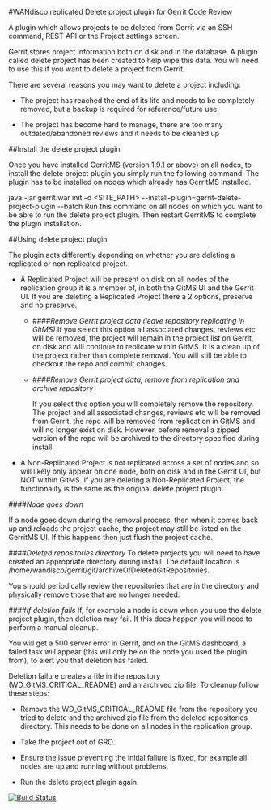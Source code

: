 #WANdisco replicated Delete project plugin for Gerrit Code Review

A plugin which allows projects to be deleted from Gerrit via an SSH command,
REST API or the Project settings screen.

Gerrit stores project information both on disk and in the database. 
A plugin called delete project has been created to help wipe this data. 
You will need to use this if you want to delete a project from Gerrit.

There are several reasons you may want to delete a project including:

* The project has reached the end of its life and needs to be completely removed, but a backup is required for reference/future use

* The project has become hard to manage, there are too many outdated/abandoned reviews and it needs to be cleaned up

##Install the delete project plugin

Once you have installed GerritMS (version 1.9.1 or above) on all nodes, to install the delete project plugin you simply 
run the following command. The plugin has to be installed on nodes which already has GerritMS installed.

java -jar gerrit.war init -d <SITE_PATH> --install-plugin=gerrit-delete-project-plugin --batch
Run this command on all nodes on which you want to be able to run the delete project plugin. Then restart GerritMS to complete the plugin installation.


##Using delete project plugin

The plugin acts differently depending on whether you are deleting a replicated or non replicated project.

* A Replicated Project will be present on disk on all nodes of the replication group it is a member of, in both the GitMS UI and the Gerrit UI.
If you are deleting a Replicated Project there a 2 options, preserve and no preserve.

    * ####*Remove Gerrit project data (leave repository replicating in GitMS)*
      If you select this option all associated changes, reviews etc will be removed, 
      the project will remain in the project list on Gerrit, on disk and will continue to replicate within GitMS. 
      It is a clean up of the project rather than complete removal. You will still be able to checkout the repo and commit changes.
      
    * ####*Remove Gerrit project data, remove from replication and archive repository*
      
      If you select this option you will completely remove the repository. The project and all associated changes, 
      reviews etc will be removed from Gerrit, the repo will be removed from replication in GitMS and will no longer exist on disk.
      However, before removal a zipped version of the repo will be archived to the directory specified during install.

* A Non-Replicated Project is not replicated across a set of nodes and so will likely only appear on one node, both on disk and in the Gerrit UI, but NOT within GitMS.
If you are deleting a Non-Replicated Project, the functionality is the same as the original delete project plugin.


####*Node goes down* 

If a node goes down during the removal process, then when it comes back up and reloads the project cache, 
the project may still be listed on the GerritMS UI. If this happens then just flush the project cache.

####*Deleted repositories directory*
To delete projects you will need to have created an appropriate directory during install. 
The default location is /home/wandisco/gerrit/git/archiveOfDeletedGitRepositories.

You should periodically review the repositories that are in the directory and physically remove those that are no longer needed.

####*If deletion fails*
If, for example a node is down when you use the delete project plugin, then deletion may fail. 
If this does happen you will need to perform a manual cleanup.

You will get a 500 server error in Gerrit, and on the GitMS dashboard, a failed task will appear 
(this will only be on the node you used the plugin from), to alert you that deletion has failed.

Deletion failure creates a file in the repository (WD_GitMS_CRITICAL_README) and an archived zip file. To cleanup follow these steps:

* Remove the WD_GitMS_CRITICAL_README file from the repository you tried to delete and the archived zip file from the deleted repositories directory. This needs to be done on all nodes in the replication group.

* Take the project out of GRO.

* Ensure the issue preventing the initial failure is fixed, for example all nodes are up and running without problems.

* Run the delete project plugin again.


[![Build Status](https://gerrit-ci.gerritforge.com/view/Plugins-stable-2.16/job/plugin-delete-project-bazel-stable-2.16/badge/icon
)](https://gerrit-ci.gerritforge.com/view/Plugins-stable-2.16/job/plugin-delete-project-bazel-stable-2.16/) 
